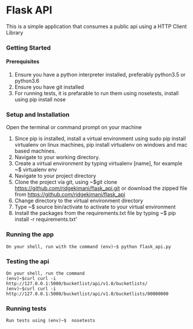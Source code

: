 # Flask API
This is a simple application that consumes a public api using a HTTP Client Library




### Getting Started
  #### Prerequisites
  1. Ensure you have a python interpreter installed, preferably python3.5 or python3.6
  2. Ensure you have git installed
  3. For running tests, it is prefarable to run them using nosetests, install using pip install nose 
  
  ### Setup and Installation
   Open the terminal or command prompt on your machine
  1. Since pip is installed, install a virtual environment using  sudo pip install virtualenv on linux machines, pip install virtualenv  on windows and mac based machines.
  2. Navigate to your working directory.
  3. Create a virtual environment by typing virtualenv [name], for example ~$ virtualenv env
  4. Navigate to your project directory
  5. Clone the project via git, using ~$git clone https://github.com/ridgekimani/flask_api.git or download the zipped file from https://github.com/ridgekimani/flask_api
  6. Change directory to the virtual environment directory
  7. Type ~$ source bin/activate to activate to your virtual environment
  8. Install the packages from the requirements.txt file by typing ~$ pip install -r requirements.txt'
  
  ### Running the app
    On your shell, run with the command (env)~$ python flask_api.py
    
  ### Testing the api
    On your shell, run the command 
    (env)~$curl curl -i http://127.0.0.1:5000/bucketlist/api/v1.0/bucketlists/
    (env)~$curl curl -i http://127.0.0.1:5000/bucketlist/api/v1.0/bucketlists/00000000

    
  ### Running tests
    Run tests using (env)~$  nosetests


